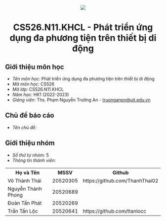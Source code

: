 <p align="center">
   <a href="https://www.uit.edu.vn/">
      <img src="https://i.imgur.com/WmMnSRt.png" border="none">
   </a>
</p>
<h1 align="center">
    CS526.N11.KHCL - Phát triển ứng dụng đa phương tiện trên thiết bị di động
</h1>

<h2>
   Giới thiệu môn học   
</h2>

- *Tên môn học:* Phát triển ứng dụng đa phương tiện trên thiết bị di động
- *Mã môn học:* CS526
- *Mã lớp:*  CS526.N11.KHCL
- *Năm học:* HK1 (2022-2023)
- *Giảng viên:* Ths. Phạm Nguyễn Trường An - truonganpn@uit.edu.vn

<h2>
  Chủ đề báo cáo 
</h2>

- *Tên chủ đề:* 

<h2>
   Giới thiệu nhóm
</h2>

- *Số thứ tự nhóm:* 5
- *Thông tin thành viên:* 

<table align="center">
      <tr>
       <th>Họ và Tên</th>
       <th>MSSV</th>
       <th>Github</th>
      </tr>
      <tr>
       <td>Võ Thành Thái</td>
       <td>20520305</td>
       <td>https://github.com/ThanhThai02</td>
      </tr>
      <tr>
       <td>Nguyễn Thành Phong</td>
       <td>20520689</td>
       <td></td>
      </tr>
      <tr>
       <td>Đoàn Tấn Phát</td>
       <td>20520269</td>
       <td></td>
      </tr>
      <tr>
       <td>Trần Tấn Lộc</td>
       <td>20520641</td>
       <td>https://github.com/ttanlocc</td>
      </tr>
</table>


